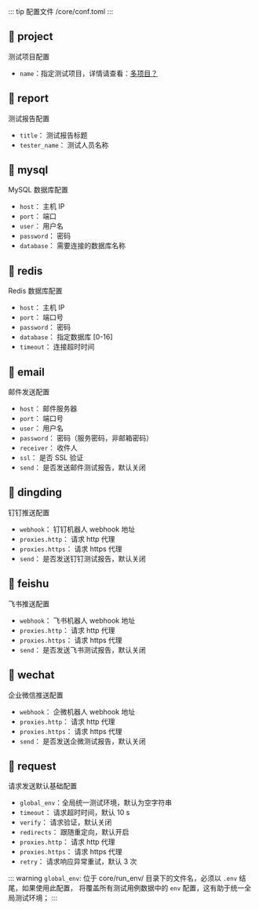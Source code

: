 ::: tip 配置文件
/core/conf.toml
:::

## 🔧 project

测试项目配置

- `name`：指定测试项目，详情请查看：[多项目？](/projects/README.md)

## 🔧 report

测试报告配置

- `title`： 测试报告标题
- `tester_name`： 测试人员名称

## 🔧 mysql

MySQL 数据库配置

- `host`： 主机 IP
- `port`： 端口
- `user`： 用户名
- `password`： 密码
- `database`： 需要连接的数据库名称

## 🔧 redis

Redis 数据库配置

- `host`： 主机 IP
- `port`： 端口号
- `password`： 密码
- `database`： 指定数据库 [0-16]
- `timeout`： 连接超时时间

## 🔧 email

邮件发送配置

- `host`： 邮件服务器
- `port`： 端口号
- `user`： 用户名
- `password`： 密码（服务密码，非邮箱密码）
- `receiver`： 收件人
- `ssl`： 是否 SSL 验证
- `send`： 是否发送邮件测试报告，默认关闭

## 🔧 dingding

钉钉推送配置

- `webhook`： 钉钉机器人 webhook 地址
- `proxies.http`： 请求 http 代理
- `proxies.https`： 请求 https 代理
- `send`： 是否发送钉钉测试报告，默认关闭

## 🔧 feishu

飞书推送配置

- `webhook`： 飞书机器人 webhook 地址
- `proxies.http`： 请求 http 代理
- `proxies.https`： 请求 https 代理
- `send`： 是否发送飞书测试报告，默认关闭

## 🔧 wechat

企业微信推送配置

- `webhook`： 企微机器人 webhook 地址
- `proxies.http`： 请求 http 代理
- `proxies.https`： 请求 https 代理
- `send`： 是否发送企微测试报告，默认关闭

## 🔧 request

请求发送默认基础配置

- `global_env`：全局统一测试环境，默认为空字符串
- `timeout`： 请求超时时间，默认 10 s
- `verify`： 请求验证，默认关闭
- `redirects`： 跟随重定向，默认开启
- `proxies.http`： 请求 http 代理
- `proxies.https`： 请求 https 代理
- `retry`： 请求响应异常重试，默认 3 次

::: warning
`global_env`: 位于 core/run_env/ 目录下的文件名，必须以 `.env` 结尾，如果使用此配置，
将覆盖所有测试用例数据中的 `env` 配置，这有助于统一全局测试环境；
:::
